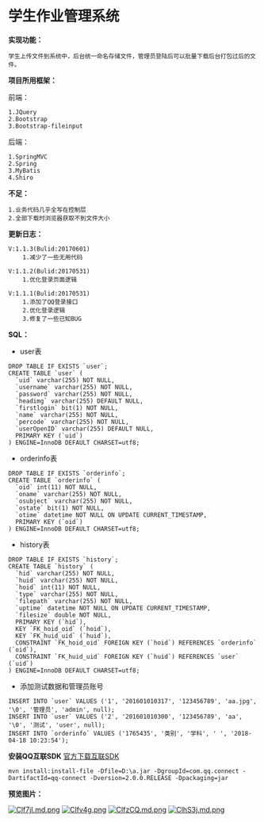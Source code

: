 # 学生作业管理系统
	
**实现功能：**
	
	学生上传文件到系统中，后台统一命名存储文件，管理员登陆后可以批量下载后台打包过后的文件。
	
**项目所用框架：**

前端：
	
	1.JQuery
	2.Bootstrap
	3.Bootstrap-fileinput
后端：
	
	1.SpringMVC
	2.Spring
	3.MyBatis
	4.Shiro
**不足：**

	1.业务代码几乎全写在控制层
	2.全部下载时浏览器获取不到文件大小
	
**更新日志：**
    
    V:1.1.3(Bulid:20170601)
        1.减少了一些无用代码
        
    V:1.1.2(Bulid:20170531)
        1.优化登录页面逻辑
    
    V:1.1.1(Bulid:20170531)
        1.添加了QQ登录接口
        2.优化登录逻辑
        3.修复了一些已知BUG
    
**SQL：**
 -  user表
```
DROP TABLE IF EXISTS `user`;
CREATE TABLE `user` (
  `uid` varchar(255) NOT NULL,
  `username` varchar(255) NOT NULL,
  `password` varchar(255) NOT NULL,
  `headimg` varchar(255) DEFAULT NULL,
  `firstlogin` bit(1) NOT NULL,
  `name` varchar(255) NOT NULL,
  `percode` varchar(255) NOT NULL,
  `userOpenID` varchar(255) DEFAULT NULL,
  PRIMARY KEY (`uid`)
) ENGINE=InnoDB DEFAULT CHARSET=utf8;
```
 -  orderinfo表
```
DROP TABLE IF EXISTS `orderinfo`;
CREATE TABLE `orderinfo` (
  `oid` int(11) NOT NULL,
  `oname` varchar(255) NOT NULL,
  `osubject` varchar(255) NOT NULL,
  `ostate` bit(1) NOT NULL,
  `otime` datetime NOT NULL ON UPDATE CURRENT_TIMESTAMP,
  PRIMARY KEY (`oid`)
) ENGINE=InnoDB DEFAULT CHARSET=utf8;
```
 -  history表
 ```
 DROP TABLE IF EXISTS `history`;
 CREATE TABLE `history` (
   `hid` varchar(255) NOT NULL,
   `huid` varchar(255) NOT NULL,
   `hoid` int(11) NOT NULL,
   `type` varchar(255) NOT NULL,
   `filepath` varchar(255) NOT NULL,
   `uptime` datetime NOT NULL ON UPDATE CURRENT_TIMESTAMP,
   `filesize` double NOT NULL,
   PRIMARY KEY (`hid`),
   KEY `FK_hoid_oid` (`hoid`),
   KEY `FK_huid_uid` (`huid`),
   CONSTRAINT `FK_hoid_oid` FOREIGN KEY (`hoid`) REFERENCES `orderinfo` (`oid`),
   CONSTRAINT `FK_huid_uid` FOREIGN KEY (`huid`) REFERENCES `user` (`uid`)
 ) ENGINE=InnoDB DEFAULT CHARSET=utf8;
 ```
 - 添加测试数据和管理员账号
```
INSERT INTO `user` VALUES ('1', '201601010317', '123456789', 'aa.jpg', '\0', '管理员', 'admin', null);
INSERT INTO `user` VALUES ('2', '201601010300', '123456789', 'aa', '\0', '测试', 'user', null);
INSERT INTO `orderinfo` VALUES ('1765435', '类别', '学科', ' ', '2018-04-18 10:23:54');
```
**安装QQ互联SDK**
[官方下载互联SDK](http://qzonestyle.gtimg.cn/qzone/vas/opensns/res/doc/qqConnect_Server_SDK_java_v2.0.zip)
```
mvn install:install-file -Dfile=D:\a.jar -DgroupId=com.qq.connect -DartifactId=qq-connect -Dversion=2.0.0.RELEASE -Dpackaging=jar
```
**预览图片：**

[![Clf7jI.md.png](https://s1.ax1x.com/2018/04/25/Clf7jI.md.png)](https://imgchr.com/i/Clf7jI)
[![Clfv4g.png](https://s1.ax1x.com/2018/04/25/Clfv4g.png)](https://imgchr.com/i/Clfv4g)
[![ClfzCQ.md.png](https://s1.ax1x.com/2018/04/25/ClfzCQ.md.png)](https://imgchr.com/i/ClfzCQ)
[![ClhS3j.md.png](https://s1.ax1x.com/2018/04/25/ClhS3j.md.png)](https://imgchr.com/i/ClhS3j)